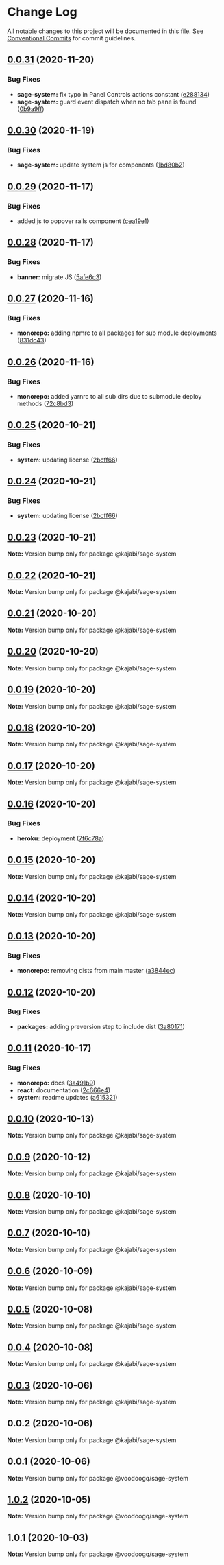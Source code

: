 # Change Log

All notable changes to this project will be documented in this file.
See [Conventional Commits](https://conventionalcommits.org) for commit guidelines.

## [0.0.31](https://github.com/Kajabi/sage-lib/compare/@kajabi/sage-system@0.0.30...@kajabi/sage-system@0.0.31) (2020-11-20)


### Bug Fixes

* **sage-system:** fix typo in Panel Controls actions constant ([e288134](https://github.com/Kajabi/sage-lib/commit/e288134c38d18d7db3064bf18a9c1a5766d42e6e))
* **sage-system:** guard event dispatch when no tab pane is found ([0b9a9ff](https://github.com/Kajabi/sage-lib/commit/0b9a9ff26491ef8852fcd146c5664200d6bbbe5b))





## [0.0.30](https://github.com/Kajabi/sage-lib/compare/@kajabi/sage-system@0.0.29...@kajabi/sage-system@0.0.30) (2020-11-19)


### Bug Fixes

* **sage-system:** update system js for components ([1bd80b2](https://github.com/Kajabi/sage-lib/commit/1bd80b2cacaaa64c28318fadb4438ff6de81b637))





## [0.0.29](https://github.com/Kajabi/sage-lib/compare/@kajabi/sage-system@0.0.28...@kajabi/sage-system@0.0.29) (2020-11-17)


### Bug Fixes

* added js to popover rails component ([cea19e1](https://github.com/Kajabi/sage-lib/commit/cea19e1d2971f9b8736afff73146119b5969109b))





## [0.0.28](https://github.com/Kajabi/sage-lib/compare/@kajabi/sage-system@0.0.27...@kajabi/sage-system@0.0.28) (2020-11-17)


### Bug Fixes

* **banner:** migrate JS ([5afe6c3](https://github.com/Kajabi/sage-lib/commit/5afe6c3ead81740f0591be2ea5ff5e2f61600666))





## [0.0.27](https://github.com/Kajabi/sage-lib/compare/@kajabi/sage-system@0.0.26...@kajabi/sage-system@0.0.27) (2020-11-16)


### Bug Fixes

* **monorepo:** adding npmrc to all packages for sub module deployments ([831dc43](https://github.com/Kajabi/sage-lib/commit/831dc436605f60d2e27e645507c5bd7ca8a4604d))





## [0.0.26](https://github.com/Kajabi/sage-lib/compare/@kajabi/sage-system@0.0.25...@kajabi/sage-system@0.0.26) (2020-11-16)


### Bug Fixes

* **monorepo:** added yarnrc to all sub dirs due to submodule deploy methods ([72c8bd3](https://github.com/Kajabi/sage-lib/commit/72c8bd3e0bab360ce752c5113fda912506ff85f3))





## [0.0.25](https://github.com/Kajabi/sage-lib/compare/@kajabi/sage-system@0.0.23...@kajabi/sage-system@0.0.25) (2020-10-21)


### Bug Fixes

* **system:** updating license ([2bcff66](https://github.com/Kajabi/sage-lib/commit/2bcff6604311f8ba76fa767c9774e8eff84dcfd0))





## [0.0.24](https://github.com/Kajabi/sage-lib/compare/@kajabi/sage-system@0.0.23...@kajabi/sage-system@0.0.24) (2020-10-21)


### Bug Fixes

* **system:** updating license ([2bcff66](https://github.com/Kajabi/sage-lib/commit/2bcff6604311f8ba76fa767c9774e8eff84dcfd0))





## [0.0.23](https://github.com/Kajabi/sage-lib/compare/@kajabi/sage-system@0.0.22...@kajabi/sage-system@0.0.23) (2020-10-21)

**Note:** Version bump only for package @kajabi/sage-system





## [0.0.22](https://github.com/Kajabi/sage-lib/compare/@kajabi/sage-system@0.0.21...@kajabi/sage-system@0.0.22) (2020-10-21)

**Note:** Version bump only for package @kajabi/sage-system





## [0.0.21](https://github.com/Kajabi/sage-lib/compare/@kajabi/sage-system@0.0.20...@kajabi/sage-system@0.0.21) (2020-10-20)

**Note:** Version bump only for package @kajabi/sage-system





## [0.0.20](https://github.com/Kajabi/sage-lib/compare/@kajabi/sage-system@0.0.19...@kajabi/sage-system@0.0.20) (2020-10-20)

**Note:** Version bump only for package @kajabi/sage-system





## [0.0.19](https://github.com/Kajabi/sage-lib/compare/@kajabi/sage-system@0.0.18...@kajabi/sage-system@0.0.19) (2020-10-20)

**Note:** Version bump only for package @kajabi/sage-system





## [0.0.18](https://github.com/Kajabi/sage-lib/compare/@kajabi/sage-system@0.0.17...@kajabi/sage-system@0.0.18) (2020-10-20)

**Note:** Version bump only for package @kajabi/sage-system





## [0.0.17](https://github.com/Kajabi/sage-lib/compare/@kajabi/sage-system@0.0.16...@kajabi/sage-system@0.0.17) (2020-10-20)

**Note:** Version bump only for package @kajabi/sage-system





## [0.0.16](https://github.com/Kajabi/sage-lib/compare/@kajabi/sage-system@0.0.15...@kajabi/sage-system@0.0.16) (2020-10-20)


### Bug Fixes

* **heroku:** deployment ([7f6c78a](https://github.com/Kajabi/sage-lib/commit/7f6c78a850f88f5162945663702ee0dd3a873a05))





## [0.0.15](https://github.com/Kajabi/sage-lib/compare/@kajabi/sage-system@0.0.14...@kajabi/sage-system@0.0.15) (2020-10-20)

**Note:** Version bump only for package @kajabi/sage-system





## [0.0.14](https://github.com/Kajabi/sage-lib/compare/@kajabi/sage-system@0.0.13...@kajabi/sage-system@0.0.14) (2020-10-20)

**Note:** Version bump only for package @kajabi/sage-system





## [0.0.13](https://github.com/Kajabi/sage-lib/compare/@kajabi/sage-system@0.0.12...@kajabi/sage-system@0.0.13) (2020-10-20)


### Bug Fixes

* **monorepo:** removing dists from main master ([a3844ec](https://github.com/Kajabi/sage-lib/commit/a3844ec1f9bdc5b19b44b621f4cb07477cde3e91))





## [0.0.12](https://github.com/Kajabi/sage-lib/compare/@kajabi/sage-system@0.0.11...@kajabi/sage-system@0.0.12) (2020-10-20)


### Bug Fixes

* **packages:** adding preversion step to include dist ([3a80171](https://github.com/Kajabi/sage-lib/commit/3a80171d4154e74329f0908f97c9dbb9c93dffcc))





## [0.0.11](https://github.com/Kajabi/sage-lib/compare/@kajabi/sage-system@0.0.10...@kajabi/sage-system@0.0.11) (2020-10-17)


### Bug Fixes

* **monorepo:** docs ([3a491b9](https://github.com/Kajabi/sage-lib/commit/3a491b9ff8a443b8d4b05cc915de73cf602f27c6))
* **react:** documentation ([2c666e4](https://github.com/Kajabi/sage-lib/commit/2c666e4efbcb348707dcb2888ef340d54e031b07))
* **system:** readme updates ([a615321](https://github.com/Kajabi/sage-lib/commit/a615321f9796089077301928362097b450213e81))





## [0.0.10](https://github.com/Kajabi/sage-lib/compare/@kajabi/sage-system@0.0.9...@kajabi/sage-system@0.0.10) (2020-10-13)

**Note:** Version bump only for package @kajabi/sage-system





## [0.0.9](https://github.com/Kajabi/sage-lib/compare/@kajabi/sage-system@0.0.8...@kajabi/sage-system@0.0.9) (2020-10-12)

**Note:** Version bump only for package @kajabi/sage-system





## [0.0.8](https://github.com/Kajabi/sage-lib/compare/@kajabi/sage-system@0.0.7...@kajabi/sage-system@0.0.8) (2020-10-10)

**Note:** Version bump only for package @kajabi/sage-system





## [0.0.7](https://github.com/Kajabi/sage-lib/compare/@kajabi/sage-system@0.0.6...@kajabi/sage-system@0.0.7) (2020-10-10)

**Note:** Version bump only for package @kajabi/sage-system





## [0.0.6](https://github.com/Kajabi/sage-lib/compare/@kajabi/sage-system@0.0.5...@kajabi/sage-system@0.0.6) (2020-10-09)

**Note:** Version bump only for package @kajabi/sage-system





## [0.0.5](https://github.com/Kajabi/sage-lib/compare/@kajabi/sage-system@0.0.4...@kajabi/sage-system@0.0.5) (2020-10-08)

**Note:** Version bump only for package @kajabi/sage-system





## [0.0.4](https://github.com/Kajabi/sage-lib/compare/@kajabi/sage-system@0.0.3...@kajabi/sage-system@0.0.4) (2020-10-08)

**Note:** Version bump only for package @kajabi/sage-system





## [0.0.3](https://github.com/Kajabi/sage-lib/compare/@kajabi/sage-system@0.0.2...@kajabi/sage-system@0.0.3) (2020-10-06)

**Note:** Version bump only for package @kajabi/sage-system





## 0.0.2 (2020-10-06)

**Note:** Version bump only for package @kajabi/sage-system





## 0.0.1 (2020-10-06)

**Note:** Version bump only for package @voodoogq/sage-system





## [1.0.2](https://github.com/voodooGQ/sage-assets/compare/@voodoogq/sage-system@1.0.1...@voodoogq/sage-system@1.0.2) (2020-10-05)

**Note:** Version bump only for package @voodoogq/sage-system





## 1.0.1 (2020-10-03)

**Note:** Version bump only for package @voodoogq/sage-system

